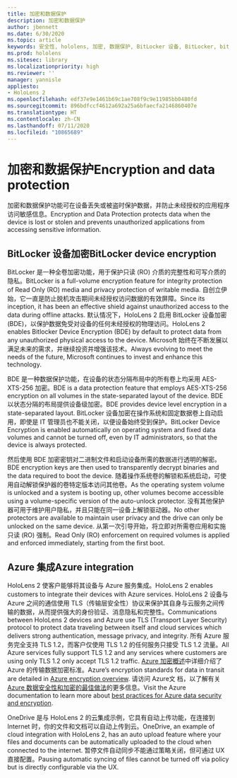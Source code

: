 ```yaml
---
title: 加密和数据保护
description: 加密和数据保护
author: jbennett
ms.date: 6/30/2020
ms.topic: article
keywords: 安全性, hololens, 加密, 数据保护, BitLocker 设备, BitLocker, bitlocker, bitlocker 加密, azure 集成,
ms.prod: hololens
ms.sitesec: library
ms.localizationpriority: high
ms.reviewer: ''
manager: yannisle
appliesto:
- HoloLens 2
ms.openlocfilehash: edf37e9e1461b69c1ae708f9c9e11985bb0480fd
ms.sourcegitcommit: 896bdfccf4612a692a25a6bfaecfa2146860407e
ms.translationtype: HT
ms.contentlocale: zh-CN
ms.lasthandoff: 07/11/2020
ms.locfileid: "10865689"
---
```

# <span data-ttu-id="ed1b7-104">加密和数据保护</span><span class="sxs-lookup"><span data-stu-id="ed1b7-104">Encryption and data protection</span></span>

<span data-ttu-id="ed1b7-105">加密和数据保护功能可在设备丢失或被盗时保护数据，并防止未经授权的应用程序访问敏感信息。</span><span class="sxs-lookup"><span data-stu-id="ed1b7-105">Encryption and Data Protection protects data when the device is lost or stolen and prevents unauthorized applications from accessing sensitive information.</span></span>

## <span data-ttu-id="ed1b7-106">BitLocker 设备加密</span><span class="sxs-lookup"><span data-stu-id="ed1b7-106">BitLocker device encryption</span></span>

<span data-ttu-id="ed1b7-107">BitLocker 是一种全卷加密功能，用于保护只读 (RO) 介质的完整性和可写介质的隐私。</span><span class="sxs-lookup"><span data-stu-id="ed1b7-107">BitLocker is a full-volume encryption feature for integrity protection of Read Only (RO) media and privacy protection of writable media.</span></span>  <span data-ttu-id="ed1b7-108">自创立伊始，它一直是防止脱机攻击期间未经授权访问数据的有效屏障。</span><span class="sxs-lookup"><span data-stu-id="ed1b7-108">Since its inception, it has been an effective shield against unauthorized access to the data during offline attacks.</span></span> <span data-ttu-id="ed1b7-109">默认情况下，HoloLens 2 启用 BitLocker 设备加密 (BDE)，以保护数据免受对设备的任何未经授权的物理访问。</span><span class="sxs-lookup"><span data-stu-id="ed1b7-109">HoloLens 2 enables Bitlocker Device Encryption (BDE) by default to protect data from any unauthorized physical access to the device.</span></span> <span data-ttu-id="ed1b7-110">Microsoft 始终在不断发展以满足未来的需求，并继续投资并增强该技术。</span><span class="sxs-lookup"><span data-stu-id="ed1b7-110">Always evolving to meet the needs of the future, Microsoft continues to invest and enhance this technology.</span></span>

<span data-ttu-id="ed1b7-111">BDE 是一种数据保护功能，在设备的状态分隔布局中的所有卷上均采用 AES-XTS-256 加密。</span><span class="sxs-lookup"><span data-stu-id="ed1b7-111">BDE is a data protection feature that employs AES-XTS-256 encryption on all volumes in the state-separated layout of the device.</span></span> <span data-ttu-id="ed1b7-112">BDE 以状态分隔的布局提供设备级加密。</span><span class="sxs-lookup"><span data-stu-id="ed1b7-112">BDE provides device level encryption in a state-separated layout.</span></span> <span data-ttu-id="ed1b7-113">BitLocker 设备加密在操作系统和固定数据卷上自动启用，即使是 IT 管理员也不能关闭，以便设备始终受到保护。</span><span class="sxs-lookup"><span data-stu-id="ed1b7-113">BitLocker Device Encryption is enabled automatically on operating system and fixed data volumes and cannot be turned off, even by IT administrators, so that the device is always protected.</span></span>

<span data-ttu-id="ed1b7-114">然后使用 BDE 加密密钥对二进制文件和启动设备所需的数据进行透明的解密。</span><span class="sxs-lookup"><span data-stu-id="ed1b7-114">BDE encryption keys are then used to transparently decrypt binaries and the data required to boot the device.</span></span> <span data-ttu-id="ed1b7-115">随着操作系统卷的解锁和系统启动，可使用自动解锁保护器的卷特定版本访问其他卷。</span><span class="sxs-lookup"><span data-stu-id="ed1b7-115">As the operating system volume is unlocked and a system is booting up, other volumes become accessible using a volume-specific version of the auto-unlock protector.</span></span> <span data-ttu-id="ed1b7-116">没有其他保护器可用于维护用户隐私，并且只能在同一设备上解锁驱动器。</span><span class="sxs-lookup"><span data-stu-id="ed1b7-116">No other protectors are available to maintain user privacy and the drive can only be unlocked on the same device.</span></span> <span data-ttu-id="ed1b7-117">从第一次引导开始，将立即对所需卷应用和实施只读 (RO) 强制。</span><span class="sxs-lookup"><span data-stu-id="ed1b7-117">Read Only (RO) enforcement on required volumes is applied and enforced immediately, starting from the first boot.</span></span>

## <span data-ttu-id="ed1b7-118">Azure 集成</span><span class="sxs-lookup"><span data-stu-id="ed1b7-118">Azure integration</span></span> 

<span data-ttu-id="ed1b7-119">HoloLens 2 使客户能够将其设备与 Azure 服务集成。</span><span class="sxs-lookup"><span data-stu-id="ed1b7-119">HoloLens 2 enables customers to integrate their devices with Azure services.</span></span> <span data-ttu-id="ed1b7-120">HoloLens 2 设备与 Azure 之间的通信使用 TLS（传输层安全性）协议来保护其自身与云服务之间传输的数据，从而提供强大的身份验证、消息隐私和完整性。</span><span class="sxs-lookup"><span data-stu-id="ed1b7-120">Communications between HoloLens 2 devices and Azure use TLS (Transport Layer Security) protocol to protect data traveling between itself and cloud services which delivers strong authentication, message privacy, and integrity.</span></span> <span data-ttu-id="ed1b7-121">所有 Azure 服务完全支持 TLS 1.2，而客户仅使用 TLS 1.2 的任何服务只接受 TLS 1.2 流量。</span><span class="sxs-lookup"><span data-stu-id="ed1b7-121">All Azure services fully support TLS 1.2 and any services where customers are using only TLS 1.2 only accept TLS 1.2 traffic.</span></span> <span data-ttu-id="ed1b7-122">[Azure 加密概述](https://docs.microsoft.com/azure/security/fundamentals/encryption-overview)中详细介绍了 Azure 的传输数据加密标准。</span><span class="sxs-lookup"><span data-stu-id="ed1b7-122">Azure’s encryption standards for data in transit are detailed in [Azure encryption overview](https://docs.microsoft.com/azure/security/fundamentals/encryption-overview).</span></span> <span data-ttu-id="ed1b7-123">请访问 Azure文 档，以了解有关 [Azure 数据安全性和加密的最佳做法](https://docs.microsoft.com/azure/security/fundamentals/data-encryption-best-practices)的更多信息。</span><span class="sxs-lookup"><span data-stu-id="ed1b7-123">Visit the Azure documentation to learn more about [best practices for Azure data security and encryption](https://docs.microsoft.com/azure/security/fundamentals/data-encryption-best-practices).</span></span> 

<span data-ttu-id="ed1b7-124">OneDrive 是与 HoloLens 2 的云集成示例，它具有自动上传功能，在连接到 Internet 时，你的文件和文档可以自动上传到云。</span><span class="sxs-lookup"><span data-stu-id="ed1b7-124">OneDrive, an example of cloud integration with HoloLens 2, has an auto upload feature where your files and documents can be automatically uploaded to the cloud when connected to the internet.</span></span> <span data-ttu-id="ed1b7-125">暂停文件自动同步不能通过策略关闭，但可通过 UX 直接配置。</span><span class="sxs-lookup"><span data-stu-id="ed1b7-125">Pausing automatic syncing of files cannot be turned off via policy but is directly configurable via the UX.</span></span> 
